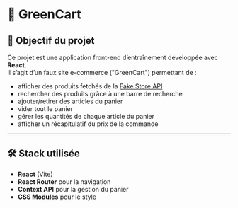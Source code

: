 # 🛒 GreenCart

## 🎯 Objectif du projet

Ce projet est une application front-end d’entraînement développée avec **React**.  
Il s’agit d’un faux site e-commerce ("GreenCart") permettant de :

- afficher des produits fetchés de la [Fake Store API](https://fakestoreapi.com/)
- rechercher des produits grâce à une barre de recherche
- ajouter/retirer des articles du panier
- vider tout le panier
- gérer les quantités de chaque article du panier
- afficher un récapitulatif du prix de la commande

---

## 🛠️ Stack utilisée

- **React** (Vite)
- **React Router** pour la navigation
- **Context API** pour la gestion du panier
- **CSS Modules** pour le style
